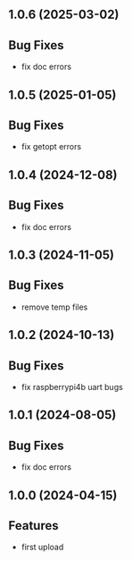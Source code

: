 ## 1.0.6 (2025-03-02)

## Bug Fixes

- fix doc errors

## 1.0.5 (2025-01-05)

## Bug Fixes

- fix getopt errors

## 1.0.4 (2024-12-08)

## Bug Fixes

- fix doc errors

## 1.0.3 (2024-11-05)

## Bug Fixes

- remove temp files

## 1.0.2 (2024-10-13)

## Bug Fixes

- fix raspberrypi4b uart bugs

## 1.0.1 (2024-08-05)

## Bug Fixes

- fix doc errors

## 1.0.0 (2024-04-15)

## Features

- first upload